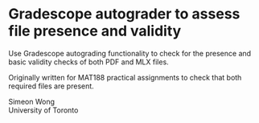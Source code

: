 # Gradescope autograder to assess file presence and validity
Use Gradescope autograding functionality to check for the presence and basic validity checks
of both PDF and MLX files.  

Originally written for MAT188 practical assignments to check that both required files are present.

Simeon Wong  
University of Toronto
